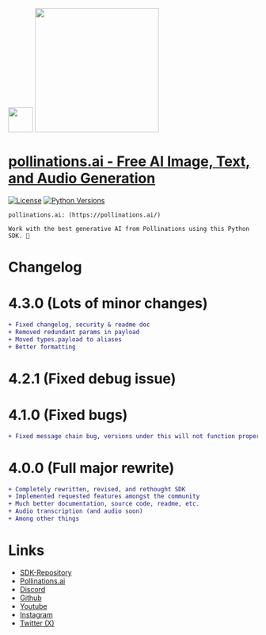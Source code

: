 <div id="header">
  <img src="https://i.ibb.co/WpWqrTN3/pollinations-logo-icon-black-png.png" width="50"/>   <img src="https://i.ibb.co/r6JZ336/sketch1700556567238.png" width="250">
</div>

# [pollinations.ai -  Free AI Image, Text, and Audio Generation](https://pypi.org/project/pollinations)
[![License](https://img.shields.io/badge/license-MIT-blue.svg)](https://github.com/pollinations-ai/pollinations.ai/blob/main/LICENSE)
[![Python Versions](https://img.shields.io/badge/python-3%20%7C%203.10--3.13-blue)](https://www.python.org/downloads/)

```
pollinations.ai: (https://pollinations.ai/)

Work with the best generative AI from Pollinations using this Python SDK. 🐝
```

# Changelog

# 4.3.0 (Lots of minor changes) 
```diff
+ Fixed changelog, security & readme doc
+ Removed redundant params in payload
+ Moved types.payload to aliases
+ Better formatting
```

# 4.2.1 (Fixed debug issue)

# 4.1.0 (Fixed bugs)
```diff
+ Fixed message chain bug, versions under this will not function properly
```

# 4.0.0 (Full major rewrite)
```diff
+ Completely rewritten, revised, and rethought SDK
+ Implemented requested features amongst the community
+ Much better documentation, source code, readme, etc.
+ Audio transcription (and audio soon)
+ Among other things
```

# Links
- [SDK-Repository](https://github.com/pollinations-ai/pollinations.ai)
- [Pollinations.ai](https://pollinations.ai/)
- [Discord](https://discord.gg/8HqSRhJVxn)
- [Github](https://github.com/pollinations)
- [Youtube](https://www.youtube.com/channel/UCk4yKnLnYfyUmCCbDzOZOug)
- [Instagram](https://instagram.com/pollinations_ai)
- [Twitter (X)](https://twitter.com/pollinations_ai)
